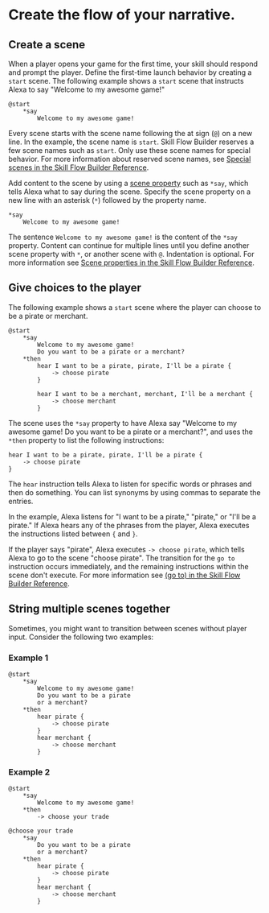 # Create the flow of your narrative.

## Create a scene

When a player opens your game for the first time, your skill should respond and
prompt the player. Define the first-time launch behavior by creating a `start`
scene. The following example shows a `start` scene that instructs Alexa to say
"Welcome to my awesome game!"

```
@start
    *say
        Welcome to my awesome game!
```

Every scene starts with the scene name following the at sign (`@`) on a new
line. In the example, the scene name is `start`. Skill Flow Builder reserves a
few scene names such as `start`. Only use these scene names for special
behavior. For more information about reserved scene names, see
[Special scenes in the Skill Flow Builder Reference](../skill-flow-builder-reference/special-scenes).

Add content to the scene by using a [scene property](../skill-flow-builder-reference/scene-properties)
such as `*say`, which tells Alexa what to say during the scene. Specify the
scene property on a new line with an asterisk (`*`) followed by the property name.

```
*say
    Welcome to my awesome game!
```

The sentence `Welcome to my awesome game!` is the content of the `*say`
property. Content can continue for multiple lines until you define another scene
property with `*`, or another scene with `@`. Indentation is optional. For more
information see [Scene properties in the Skill Flow Builder Reference](../skill-flow-builder-reference/scene-properties).

## Give choices to the player

The following example shows a `start` scene where the player can choose to be a
pirate or merchant.

```
@start
    *say
        Welcome to my awesome game!
        Do you want to be a pirate or a merchant?
    *then
        hear I want to be a pirate, pirate, I'll be a pirate {
            -> choose pirate
        }

        hear I want to be a merchant, merchant, I'll be a merchant {
            -> choose merchant
        }
```

The scene uses the `*say` property to have Alexa say "Welcome to my awesome
game! Do you want to be a pirate or a merchant?", and uses the `*then` property
to list the following instructions:

```
hear I want to be a pirate, pirate, I'll be a pirate {
    -> choose pirate
}
```

The `hear` instruction tells Alexa to listen for specific words or phrases and
then do something. You can list synonyms by using commas to separate the entries.

In the example, Alexa listens for "I want to be a pirate," "pirate," or "I'll
be a pirate." If Alexa hears any of the phrases from the player, Alexa executes
the instructions listed between `{` and `}`.

If the player says "pirate", Alexa executes `-> choose pirate`, which tells
Alexa to go to the scene "choose pirate". The transition for the `go to`
instruction occurs immediately, and the remaining instructions within the scene
don't execute. For more information see [(go to) in the Skill Flow Builder Reference](../skill-flow-builder-reference/scene-instructions#go-to).

## String multiple scenes together

Sometimes, you might want to transition between scenes without player input.
Consider the following two examples:

### Example 1

```
@start
    *say
        Welcome to my awesome game!
        Do you want to be a pirate
        or a merchant?
    *then
        hear pirate {
            -> choose pirate
        }
        hear merchant {
            -> choose merchant
        }
```

### Example 2

```
@start
    *say
        Welcome to my awesome game!
    *then
        -> choose your trade

@choose your trade
    *say
        Do you want to be a pirate
        or a merchant?
    *then
        hear pirate {
            -> choose pirate
        }
        hear merchant {
            -> choose merchant
        }
```
